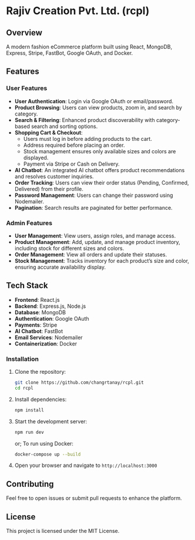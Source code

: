 # Rajiv Creation Pvt. Ltd. (rcpl)

## Overview
A modern fashion eCommerce platform built using React, MongoDB, Express, Stripe, FastBot, Google OAuth, and Docker.

## Features
### User Features
- **User Authentication**: Login via Google OAuth or email/password.
- **Product Browsing**: Users can view products, zoom in, and search by category.
- **Search & Filtering**: Enhanced product discoverability with category-based search and sorting options.
- **Shopping Cart & Checkout**:
  - Users must log in before adding products to the cart.
  - Address required before placing an order.
  - Stock management ensures only available sizes and colors are displayed.
  - Payment via Stripe or Cash on Delivery.
- **AI Chatbot**: An integrated AI chatbot offers product recommendations and resolves customer inquiries.
- **Order Tracking**: Users can view their order status (Pending, Confirmed, Delivered) from their profile.
- **Password Management**: Users can change their password using Nodemailer.
- **Pagination**: Search results are paginated for better performance.

### Admin Features
- **User Management**: View users, assign roles, and manage access.
- **Product Management**: Add, update, and manage product inventory, including stock for different sizes and colors.
- **Order Management**: View all orders and update their statuses.
- **Stock Management**: Tracks inventory for each product’s size and color, ensuring accurate availability display.

## Tech Stack
- **Frontend**: React.js
- **Backend**: Express.js, Node.js
- **Database**: MongoDB
- **Authentication**: Google OAuth
- **Payments**: Stripe
- **AI Chatbot**: FastBot
- **Email Services**: Nodemailer
- **Containerization**: Docker

### Installation
1. Clone the repository:
   ```bash
   git clone https://github.com/changrtanay/rcpl.git
   cd rcpl
   ```
2. Install dependencies:
   ```bash
   npm install
   ```
3. Start the development server:
   ```bash
   npm run dev
   ```
   or;
   To run using Docker:
   ```sh
   docker-compose up --build
   ```
4. Open your browser and navigate to `http://localhost:3000`

## Contributing
Feel free to open issues or submit pull requests to enhance the platform.

## License
This project is licensed under the MIT License.

